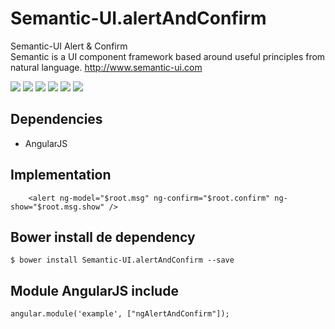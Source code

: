 # Semantic-UI.alertAndConfirm
Semantic-UI Alert &amp; Confirm
<br>Semantic is a UI component framework based around useful principles from natural language. http://www.semantic-ui.com

<p>
  <a href="https://gitter.im/miamarti/Semantic-UI.alertAndConfirm" target="_blank"><img src="https://img.shields.io/gitter/room/nwjs/nw.js.svg"></a>
  <img src="https://img.shields.io/badge/SemanticUI.alertAndConfirm-release-green.svg">
  <img src="https://img.shields.io/badge/version-1.0.0-blue.svg">
  <img src="https://img.shields.io/github/license/mashape/apistatus.svg">
  <a href="https://github.com/miamarti/Semantic-UI.alertAndConfirm/tarball/master"><img src="https://img.shields.io/github/downloads/atom/atom/latest/total.svg"></a>
  <img src="https://img.shields.io/bower/v/bootstrap.svg">
</p>

## Dependencies
* AngularJS

## Implementation
```
    <alert ng-model="$root.msg" ng-confirm="$root.confirm" ng-show="$root.msg.show" />
```

## Bower install de dependency
```
$ bower install Semantic-UI.alertAndConfirm --save
```

## Module AngularJS include
```
angular.module('example', ["ngAlertAndConfirm"]);
```
